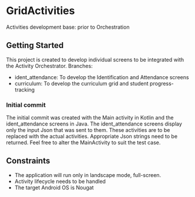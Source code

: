 # GridActivities
Activities development base: prior to Orchestration

## Getting Started
This project is created to develop individual screens to be integrated with the Activity Orchestrator.
Branches:
* ident_attendance: To develop the Identification and Attendance screens
* curriculum: To develop the curriculum grid and student progress-tracking

### Initial commit
The initial commit was created with the Main activity in Kotlin and the ident_attendance screens in Java. The ident_attendance screens display only the input Json that was sent to them. These activities are to be replaced with the actual activities. Appropriate Json strings need to be returned.
Feel free to alter the MainActivity to suit the test case.

## Constraints
- The application will run only in landscape mode, full-screen.
- Activity lifecycle needs to be handled
- The target Android OS is Nougat
